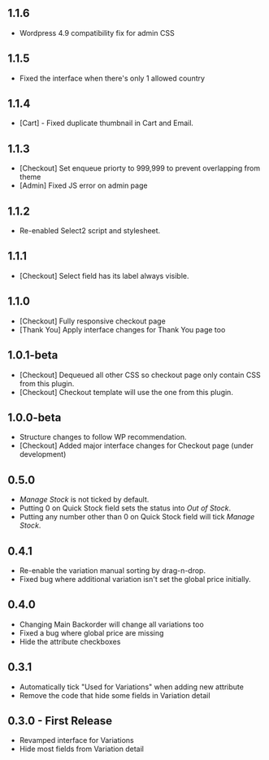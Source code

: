 ## 1.1.6

- Wordpress 4.9 compatibility fix for admin CSS

## 1.1.5

- Fixed the interface when there's only 1 allowed country

## 1.1.4

- [Cart] - Fixed duplicate thumbnail in Cart and Email.

## 1.1.3

- [Checkout] Set enqueue priorty to 999,999 to prevent overlapping from theme
- [Admin] Fixed JS error on admin page

## 1.1.2

- Re-enabled Select2 script and stylesheet.

## 1.1.1

- [Checkout] Select field has its label always visible.

## 1.1.0

- [Checkout] Fully responsive checkout page
- [Thank You] Apply interface changes for Thank You page too

## 1.0.1-beta

- [Checkout] Dequeued all other CSS so checkout page only contain CSS from this plugin.
- [Checkout] Checkout template will use the one from this plugin.

## 1.0.0-beta

- Structure changes to follow WP recommendation.
- [Checkout] Added major interface changes for Checkout page (under development)

## 0.5.0

- *Manage Stock* is not ticked by default.
- Putting 0 on Quick Stock field sets the status into *Out of Stock*.
- Putting any number other than 0 on Quick Stock field will tick *Manage Stock*.

## 0.4.1

- Re-enable the variation manual sorting by drag-n-drop.
- Fixed bug where additional variation isn't set the global price initially.

## 0.4.0

- Changing Main Backorder will change all variations too
- Fixed a bug where global price are missing
- Hide the attribute checkboxes

## 0.3.1

- Automatically tick "Used for Variations" when adding new attribute
- Remove the code that hide some fields in Variation detail

## 0.3.0 - First Release

- Revamped interface for Variations
- Hide most fields from Variation detail
